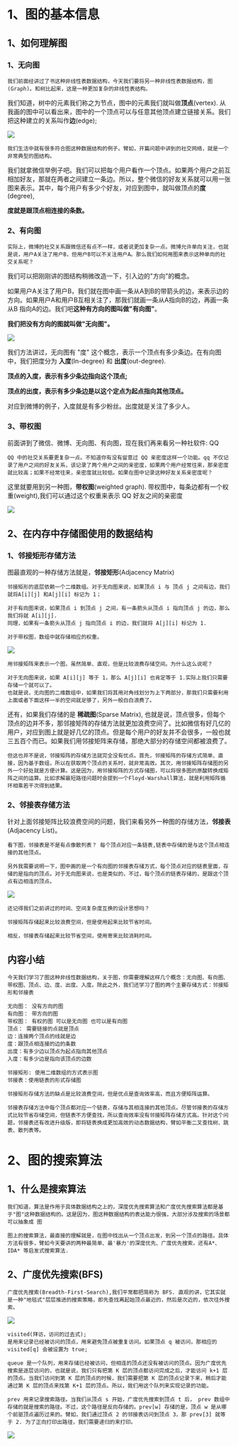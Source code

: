 # 1、图的基本信息

## 1、如何理解图

### 1、无向图

```
我们前面经讲过了书这种非线性表数据结构，今天我们要将另一种非线性表数据结构，图(Graph)。和树比起来，这是一种更加复杂的非线性表结构。
```

我们知道，树中的元素我们称之为节点，图中的元素我们就叫做**顶点**(vertex). 从我画的图中可以看出来，图中的一个顶点可以与任意其他顶点建立链接关系。我们把这种建立的关系叫作**边**(edge);

![](images/01-01.jpg)

```
我们生活中就有很多符合图这种数据结构的例子。臂如，开篇问题中讲到的社交网络，就是一个非常典型的图结构。
```

我们就拿微信举例子吧。我们可以把每个用户看作一个顶点。如果两个用户之前互相加好友，那就在两者之间建立一条边。所以，整个微信的好友关系就可以用一张图来表示。其中，每个用户有多少个好友，对应到图中，就叫做顶点的**度**(degree),

**度就是跟顶点相连接的条数。**

### 2、有向图

```
实际上，微博的社交关系跟微信还有点不一样，或者说更加复杂一点。微博允许单向关注，也就是说，用户A关注了用户B，但用户B可以不关注用户A。那么我们如何用图来表示这种单向的社交关系呢？
```

我们可以把刚刚讲的图结构稍微改造一下，引入边的"方向"的概念。

如果用户A关注了用户B，我们就在图中画一条从A到B的带箭头的边，来表示边的方向。如果用户A和用户B互相关注了，那我们就画一条从A指向B的边，再画一条从B 指向A的边。我们吧**这种有方向的图叫做"有向图"**。

**我们把没有方向的图就叫做"无向图"。**

![](images/01-02.jpg)



我们方法讲过，无向图有 "度" 这个概念，表示一个顶点有多少条边。在有向图中，我们把度分为 **入度**(In-degree) 和 **出度**(out-degree).



**顶点的入度，表示有多少条边指向这个顶点;**

**顶点的出度，表示有多少条边是以这个定点为起点指向其他顶点。**

对应到微博的例子，入度就是有多少粉丝。出度就是关注了多少人。

### 3、**带权图**

前面讲到了微信、微博、无向图、有向图，现在我们再来看另一种社软件: QQ

```
QQ 中的社交关系要更复杂一点。不知道你有没有留意过 QQ 亲密度这样一个功能。qq 不仅记录了用户之间的好友关系，该记录了两个用户之间的亲密度，如果两个用户经常往来，那亲密度就比较高；如果不经常往来，亲密度就比较低。如果在图中记录这种好友关系亲密度呢？
```

这里就要用到另一种图，**带权图**(weighted graph). 带权图中，每条边都有一个权重(weight),我们可以通过这个权重来表示 QQ 好友之间的亲密度

![](images/01-03.jpg)

## 2、在内存中存储图使用的数据结构

### 1、邻接矩形存储方法

图最直观的一种存储方法就是，**邻接矩形**(Adjacency Matrix)

```
邻接矩形的底层依赖一个二维数组。对于无向图来说，如果顶点 i 与 顶点 j 之间有边，我们就将A[i][j] 和A[j][i] 标记为 1；

对于有向图来说，如果顶点 i 到顶点 j 之间，有一条箭头从顶点 i 指向顶点 j 的边，那么我们将就 A[i][j].
同理，如果有一条箭头从顶点 j 指向顶点 i 的边，我们就将 A[j][i] 标记为 1.

对于带权图，数组中就存储相应的权重。
```

![](images/01-04.jpg)

```
用邻接矩阵来表示一个图，虽然简单、直观，但是比较浪费存储空间。为什么这么说呢？
```



```
对于无向图来说，如果 A[i][j] 等于 1，那么 A[j][i] 也肯定等于 1.实际上我们只需要存储一个就可以了。
也就是说，无向图的二维数组中，如果我们将其用对角线划分为上下两部分，那我们只需要利用上面或者下面这样一半的空间就足够了，另外一般白白浪费了。
```

还有，如果我们存储的是 **稀疏图**(Sparse Matrix), 也就是说，顶点很多，但每个顶点的边并不多，那邻接矩阵的存储方法就更加浪费空间了。比如微信有好几亿的用户，对应到图上就是好几亿的顶点。但是每个用户的好友并不会很多，一般也就三五百个而已。如果我们用邻接矩阵来存储，那绝大部分的存储空间都被浪费了。



```
但这也并不是说，邻接矩阵的存储方法就完全没有优点。首先，邻接矩阵的存储方式简单、直接，因为基于数组，所以在获取两个顶点的关系时，就非常高效。其次，用邻接矩阵存储图的另外一个好处就是方便计算。这是因为，用邻接矩阵的方式存储图，可以将很多图的原酸转换成矩阵之间的运算。比如求解最短路径问题时会提到一个Floyd-Warshall算法，就是利用矩阵循环相乘若干次得到结果。
```

### 2、邻接表存储方法

针对上面邻接矩阵比较浪费空间的问题，我们来看另外一种图的存储方法，**邻接表**(Adjacency List)。



```
看下图，邻接表是不是有点像散列表？ 每个顶点对应一条链表,链表中存储的是与这个顶点相连接的其他顶点。

另外我需要说明一下，图中画的是一个有向图的邻接表存储方式，每个顶点对应的链表里面，存储的是指向的顶点。对于无向图来说，也是类似的，不过，每个顶点的链表存储的，是跟这个顶点有边相连的顶点。
```

![](images/01-05.jpg)

```
还记得我们之前讲过的时间、空间复杂度互换的设计思想吗？

邻接矩阵存储起来比较浪费空间，但是使用起来比较节省时间。

相反，邻接表存储起来比较节省空间，使用寄来比较消耗时间。
```



## 内容小结

```
今天我们学习了图这种非线性数据结构，关于图，你需要理解这样几个概念：无向图、有向图、带权图、顶点、边、度、出度、入度。除此之外，我们还学习了图的两个主要存储方式：邻接矩形和邻接表

无向图： 没有方向的图
有向图： 带方向的图
带权图： 有权的图 可以是无向图 也可以是有向图
顶点： 需要链接的点就是顶点
边：连接两个顶点的线就是边
度：跟顶点相连接的边的条数
出度：有多少边以顶点为起点指向其他顶点
入度：有多少边是指向该顶点的边数

邻接矩形: 使用二维数组的方式表示图
邻接表：使用链表的形式存储图
```

```
邻接矩形存储方法的缺点是比较浪费空间，但是优点是查询效率高，而且方便矩阵运算。

邻接表存储方法中每个顶点都对应一个链表，存储与其相连接的其他顶点。尽管邻接表的存储方式比较节省存储空间，但链表不方便查找，所以查询效率没有邻接矩阵存储方式高。针对这个问题，邻接表还有改进升级版，即将链表换成更加高效的动态数据结构，臂如平衡二叉查找树、跳表、散列表等。
```



# 2、图的搜索算法

## 1、什么是搜索算法

```
我们知道，算法是作用于具体数据结构之上的，深度优先搜索算法和广度优先搜索算法都是基于"图"这种数据结构的。这是因为，图这种数据结构的表达能力很强，大部分涉及搜索的场景都可以抽象成 图
```

```
图上的搜索算法，最直接的理解就是，在图中找出从一个顶点出发，到另一个顶点的路径。具体方法有很多，臂如今天要讲的两种最简单、最'暴力'的深度优先、广度优先搜索，还有A*、IDA* 等启发式搜索算法.
```

## 2、广度优先搜索(BFS)



```
广度优先搜索(Breadth-First-Search),我们平常都把简称为 BFS. 直观的讲，它其实就是一种"地毯式"层层推进的搜索策略，即先查找离起始顶点最近的，然后是次近的，依次往外搜索。
```

![](images/01-06.jpg)

```
visited(拜访，访问的过去式);
是用来记录已经被访问的顶点，用来避免顶点被重复访问。如果顶点 q 被访问，那相应的 visited[q] 会被设置为 true;
```

```
queue 是一个队列，用来存储已经被访问，但相连的顶点还没有被访问的顶点。因为广度优先搜索是逐层访问的，也就是说，我们只有把第 K 层的顶点都访问完成之后，才能访问 k+1 层的顶点。当我们访问到第 K 层的顶点的时候，我们需要把第 K 层的顶点记录下来，稍后才能通过第 K 层的顶点来找第 K+1 层的顶点。所以，我们用这个队列来实现记录的功能。
```

```
prev 用来记录搜索路径。当我们从顶点 s 开始，广度优先搜索到顶点 t 后， prev 数组中存储的就是搜索的路径。不过，这个路径是反向存储的。prev[w] 存储的是，顶点 w 是从哪个前驱顶点遍历过来的。臂如，我们通过顶点 2 的邻接表访问到顶点 3，那 prev[3] 就等于 2. 为了正向打印出路径，我们需要递归的来打印。
```

![](images/01-07.jpg)





















